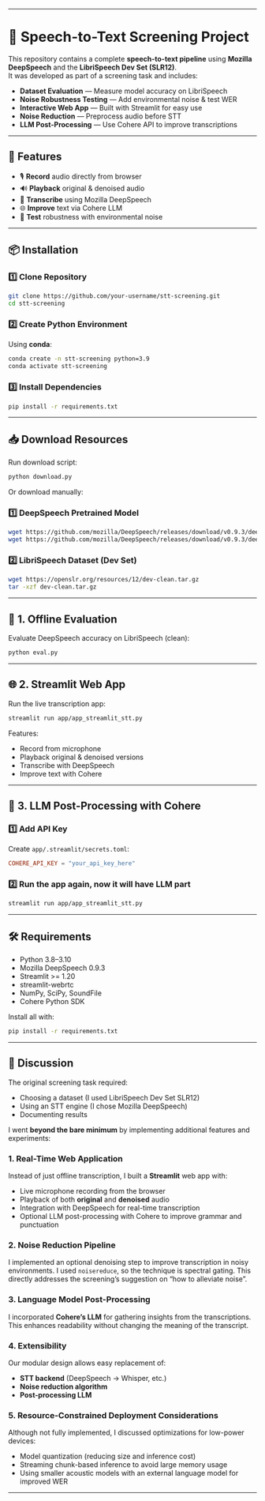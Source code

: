 
---

# 🎤 Speech-to-Text Screening Project

This repository contains a complete **speech-to-text pipeline** using **Mozilla DeepSpeech** and the **LibriSpeech Dev Set (SLR12)**.  
It was developed as part of a screening task and includes:

- **Dataset Evaluation** — Measure model accuracy on LibriSpeech
- **Noise Robustness Testing** — Add environmental noise & test WER
- **Interactive Web App** — Built with Streamlit for easy use
- **Noise Reduction** — Preprocess audio before STT
- **LLM Post-Processing** — Use Cohere API to improve transcriptions

---

## 🚀 Features

- 🎙 **Record** audio directly from browser
- 🔊 **Playback** original & denoised audio
- 📜 **Transcribe** using Mozilla DeepSpeech
- 🌐 **Improve** text via Cohere LLM
- 🧪 **Test** robustness with environmental noise

---

## 📦 Installation

### 1️⃣ Clone Repository
```bash
git clone https://github.com/your-username/stt-screening.git
cd stt-screening
```

### 2️⃣ Create Python Environment

Using **conda**:

```bash
conda create -n stt-screening python=3.9
conda activate stt-screening
```

### 3️⃣ Install Dependencies

```bash
pip install -r requirements.txt
```

---

## 📥 Download Resources 
Run download script:

```bash
python download.py
```

Or download manually:

### 1️⃣ DeepSpeech Pretrained Model

```bash
wget https://github.com/mozilla/DeepSpeech/releases/download/v0.9.3/deepspeech-0.9.3-models.pbmm
wget https://github.com/mozilla/DeepSpeech/releases/download/v0.9.3/deepspeech-0.9.3-models.scorer
```

### 2️⃣ LibriSpeech Dataset (Dev Set)

```bash
wget https://openslr.org/resources/12/dev-clean.tar.gz
tar -xzf dev-clean.tar.gz
```



---

## 🧪 1. Offline Evaluation

Evaluate DeepSpeech accuracy on LibriSpeech (clean):

```bash
python eval.py
```

---

## 🌐 2. Streamlit Web App

Run the live transcription app:

```bash
streamlit run app/app_streamlit_stt.py
```

Features:

* Record from microphone
* Playback original & denoised versions
* Transcribe with DeepSpeech
* Improve text with Cohere

---

## 🤖 3. LLM Post-Processing with Cohere

### 1️⃣ Add API Key

Create `app/.streamlit/secrets.toml`:

```toml
COHERE_API_KEY = "your_api_key_here"
```

### 2️⃣ Run the app again, now it will have LLM part

```bash
streamlit run app/app_streamlit_stt.py
```

---

## 🛠 Requirements

* Python 3.8–3.10
* Mozilla DeepSpeech 0.9.3
* Streamlit >= 1.20
* streamlit-webrtc
* NumPy, SciPy, SoundFile
* Cohere Python SDK

Install all with:

```bash
pip install -r requirements.txt
```

---

## 💬 Discussion

The original screening task required:
- Choosing a dataset (I used LibriSpeech Dev Set SLR12)
- Using an STT engine (I chose Mozilla DeepSpeech)
- Documenting results

I went **beyond the bare minimum** by implementing additional features and experiments:

### 1. Real-Time Web Application
Instead of just offline transcription, I built a **Streamlit** web app with:
- Live microphone recording from the browser
- Playback of both **original** and **denoised** audio
- Integration with DeepSpeech for real-time transcription
- Optional LLM post-processing with Cohere to improve grammar and punctuation

### 2. Noise Reduction Pipeline
I implemented an optional denoising step to improve transcription in noisy environments. I used `noisereduce`, so the technique is spectral gating.
This directly addresses the screening’s suggestion on “how to alleviate noise”.


### 3. Language Model Post-Processing
I incorporated **Cohere’s LLM** for gathering insights from the transcriptions.
This enhances readability without changing the meaning of the transcript.

### 4. Extensibility
Our modular design allows easy replacement of:
- **STT backend** (DeepSpeech → Whisper, etc.)
- **Noise reduction algorithm**
- **Post-processing LLM**

### 5. Resource-Constrained Deployment Considerations
Although not fully implemented, I discussed optimizations for low-power devices:
- Model quantization (reducing size and inference cost)
- Streaming chunk-based inference to avoid large memory usage
- Using smaller acoustic models with an external language model for improved WER

---

